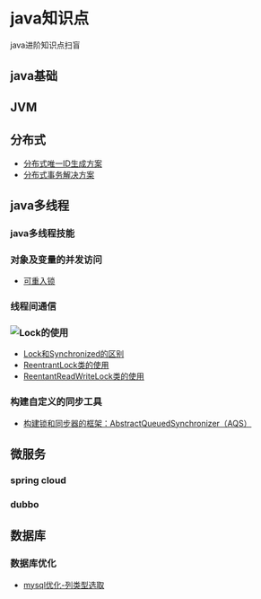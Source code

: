 # java知识点
java进阶知识点扫盲
## java基础
## JVM
## 分布式
- [分布式唯一ID生成方案]()
- [分布式事务解决方案](/src/main/docs/distributed/分布式事务解决方案.md)

## java多线程
### java多线程技能
### 对象及变量的并发访问
- [可重入锁]()
### 线程间通信
### ![Lock的使用]()
- [Lock和Synchronized的区别](/src/main/docs/simultaneous/Lock和synchronized的区别.md)
- [ReentrantLock类的使用]() 
- [ReentantReadWriteLock类的使用]()
### 构建自定义的同步工具
- [构建锁和同步器的框架：AbstractQueuedSynchronizer（AQS）]()
## 微服务
### spring cloud
### dubbo
## 数据库
### 数据库优化
- [mysql优化-列类型选取](/src/main/docs/dataBase/mysql优化-列类型选取.md)

